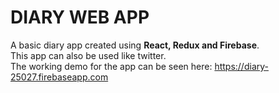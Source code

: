 # DIARY WEB APP
A basic diary app created using __React, Redux and Firebase__.<br/>
This app can also be used like twitter.<br/>
The working demo for the app can be seen here: https://diary-25027.firebaseapp.com
